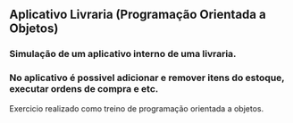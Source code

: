 ## Aplicativo Livraria (Programação Orientada a Objetos)

### Simulação de um aplicativo interno de uma livraria.

### No aplicativo é possivel adicionar e remover itens do estoque, executar ordens de compra e etc.
Exercicio realizado como treino de programação orientada a objetos.
